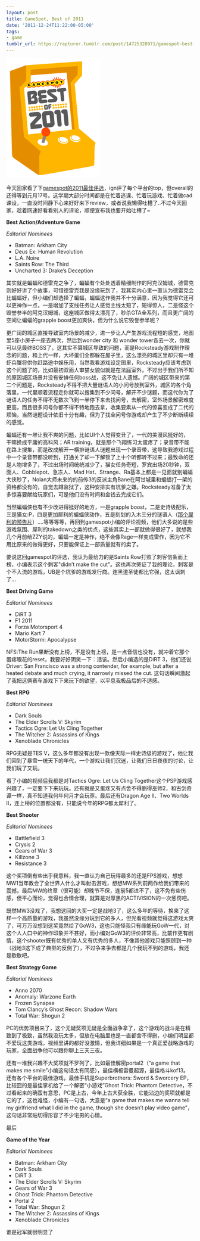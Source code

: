 ```yaml
---
layout: post
title: GameSpot, Best of 2011
date: '2011-12-24T11:22:00-05:00'
tags:
- game
tumblr_url: https://rapturer.tumblr.com/post/14725328971/gamespot-best-of-2011
---
```

![](/assets/img/tumblr_lwprh5syf61r0cnr9.png)

今天回家看了下[gamespot的2011最佳评选](http://www.gamespot.com/best-of-2011-awards/)，ign评了每个平台的top，但overall的还得等到元月17号。这学期大部分时间都是在忙着逃课、忙着玩游戏、忙着做cad课设，一直没时间静下心来好好来下review，或者说我懒得吐槽了..不过今天回家，趁着网速好看看别人的评论，顺便宣布我也要开始吐槽了~

**Best Action/Adventure Game**

_Editorial Nominees_

- Batman: Arkham City
- Deus Ex: Human Revolution
- L.A. Noire
- Saints Row: The Third
- Uncharted 3: Drake’s Deception

其实就是蝙蝠和德雷克之争了，蝙蝠有个处处透着精细制作的阿克汉姆城，德雷克则好好讲了个故事，可惜德雷克我是没缘玩到了，我其实内心里一直认为德雷克会比蝙蝠好，但小编们却选择了蝙蝠，蝙蝠这作我并不十分满意，因为我觉得它还可以更神作一点，一是增加了支线任务让人感觉主线太短了，短得惊人，二是怪这个毁誉参半的阿克汉姆城，这座城区做得太漂亮了，秒杀GTA全系列，而且更广阔的空间让蝙蝠的grapple boost更加爽快，但为什么说它毁誉参半呢？

更广阔的城区直接导致室内场景的减少，进一步让人产生游戏流程短的感觉，地图里5座小房子一座去两次，然后到wonder city 和 wonder tower各去一次，你就可以见最终BOSS了，这其实不算城区导致的问题，而是Rocksteady游戏制作理念的问题，和上代一样，大坏蛋们全都躲在屋子里，这么漂亮的城区里却只有一堆虾兵蟹将供你赶路途中娱乐用，当然我看游戏设定图里，Rocksteady应该考虑到这个问题了的，比如最初双面人审猫女貌似就是在法庭室外，不过出于我们所不知的原因城区场景并没有安排任何boss战，这不免让人遗憾。广阔的城区带来的第二个问题是，Rocksteady不得不把大量谜语人的小问号放到室外，城区的各个角落里，一代里顺着流程走你就可以搜集到不少问号，解开不少谜题，而这代你为了谜语人的任务不得不无数次飞到一半停下来去找问号，去解密，室外场景解密难度更高，而且很多问号你都不得不特地跑去拿，收集要素从一代的惊喜变成了二代的烦恼，当然谜题设计依旧十分有趣，但为了找全问号你游戏却产生了不少断断续续的感觉。

蝙蝠还有一堆让我不爽的问题，比如UI个人觉得变丑了，一代的美漫风挺好的，干嘛换成平庸的高科风；AR training，就是那个飞翔练习太蛋疼了；录音带不能在路上搜集，而是改成解开一横排谜语人谜题出现一个录音带，这导致我游戏过程中一个录音带都没听到，打通关了却一下解锁了上十个听都听不过来；最致命的还是人物增多了，不过出场时间统统减少了，猫女任务奇短，罗宾出场20秒钟，双面人、Cobblepot、急冻人、Mad Hat、Strange、Ra基本上都是一见面就别蝙蝠大侠秒了，Nolan大师未来的的前传3的反派主角Bane在阿甘城里和蝙蝠打一架的资格都没有的，自觉去蹲监狱了，这种安排实有坑爹之嫌。Rocksteady准备了太多惊喜要献给玩家们，可是他们没有时间和金钱去完成它们。

当然蝙蝠侠也有不少改进得挺好的地方，一是grapple boost，二是史诗级配乐，三是猫女:P，四是更加犀利的蝙蝠侠动作，五是刻划的入木三分的谜语人（[那个犀利的预告片](http://rapturer.tumblr.com/post/13978045754)）….等等等等，再回到gamespot小编的评论视频，他们大多说的是些游戏氛围、犀利的takedown之类的优点，这些其实上一部就做得很好了，就想我几个月前给ZZY说的，蝙蝠一定是神作，绝不会像Rage一样变成雷作，因为它不用比原来的做得更好，只要能保证上一部质量就有的卖了。

要说这回gamespot的评选，我认为最给力的是Saints Row打败了刺客信条而上榜，小编表示这个刺客"didn’t make the cut"。这也再次旁证了我的理论，刺客是个不入流的游戏，UB是个坑爹的游戏发行商。连黑道圣徒都比它强，这太讽刺了…

**Best Driving Game**

_Editorial Nominees_

- DiRT 3
- F1 2011
- Forza Motorsport 4
- Mario Kart 7
- MotorStorm: Apocalypse

NFS:The Run果断没有上榜，不是没有上榜，是一点音信也没有，就冲着它那个蛋疼眼花的reset，我要好好阴笑一下：活该。然后小编选的是DiRT 3，他们还说Driver: San Francisco was a strong contender, for example, but after a heated debate and much crying, it narrowly missed the cut. 这句话瞬间激起了我把这俩赛车游戏下下来玩下的欲望，以平息我极品后的不适感。

**Best RPG**

_Editorial Nominees_

- Dark Souls
- The Elder Scrolls V: Skyrim
- Tactics Ogre: Let Us Cling Together
- The Witcher 2: Assassins of Kings
- Xenoblade Chronicles

RPG无疑是TES V，这么多年都没有出现一款像天际一样史诗级的游戏了，他让我们回到了暴雪一统天下的年代，一个游戏让我们沉迷，让我们日日夜夜的讨论，让我们玩了又玩。

看了小编的视频后我都是对Tactics Ogre: Let Us Cling Together这个PSP游戏感兴趣了，一定要下下来玩玩。还有就是又蛋疼又有点舍不得删得巫师2，和古剑奇谭一样，真不知道我何年何月才会玩穿。最后还有Dragon Age II、Two Worlds II，连上榜的位置都没有，只能说今年的RPG都太犀利了。

**Best Shooter**

_Editorial Nominees_

- Battlefield 3
- Crysis 2
- Gears of War 3
- Killzone 3
- Resistance 3

这个奖项倒有些出乎我意料，我一直认为自己玩得最多的还是FPS游戏，想想MW1当年教会了全世界人什么才叫射击游戏，想想MW系列前两作给我们带来的震撼，最后MW的终章（很可能）却晚节不保，连前5都进不了，这不免有些伤感，但平心而论，觉得也合情合理，就算是对厚黑的ACTIVISION的一次惩罚吧。

既然MW3没戏了，我想这回的大奖一定是战地3了，这么多年的等待，换来了这样一个高质量的游戏，我虽然没缘分玩到它的多人，但光看视频就觉得这游戏太爽了，可万万没想到这奖竟然给了GoW3，这也只能怪我只有缘能玩GoW一代，对这个人人口中的神作印象并不甚好，而小编对GoW3的评价非常高，比前作更有剧情，这个shooter既有优秀的单人又有优秀的多人，不像其他游戏只能照顾到一种（战地3这下成了典型的反例了），不过争来争去都是几个我玩不到的游戏，我还是歇歇吧。

**Best Strategy Game**

_Editorial Nominees_

- Anno 2070
- Anomaly: Warzone Earth
- Frozen Synapse
- Tom Clancy’s Ghost Recon: Shadow Wars
- Total War: Shogun 2

PC的优势项目来了，这个无疑奖项无疑是全面战争拿了，这个游戏的战斗是在精致到了极致，虽然我没玩太多，但放在电脑里也是一直都舍不得删，小编们明显都不爱玩这类游戏，视频里讲的都好没激情，但我详细如果是一个真正爱战略游戏的玩家，全面战争他可以跟你聊上三天三夜。

还有一堆我兴趣不大奖项就不罗列了，比如最佳解密portal2（“a game that makes me smile”小编这句话太有同感），最佳横板雷曼起源，最佳格斗kof13。还有各个平台的最佳游戏，最佳手机是Superbrothers: Sword & Sworcery EP，比较囧的是最佳掌机给了一个解密“小游戏”Ghost Trick: Phantom Detective，不过看起来的确蛮有意思，PC是上古，今年上古大获全胜，它能沾边的奖项就都是它的了，这也难怪，小编有一句话，大意是“a game that makes me wanna tell my girlfriend what I did in the game, though she doesn’t play video game”，这句话非常贴切得形容了不少宅男的心情。

最后

**Game of the Year**

_Editorial Nominees_

- Batman: Arkham City
- Dark Souls
- DiRT 3
- The Elder Scrolls V: Skyrim
- Gears of War 3
- Ghost Trick: Phantom Detective
- Portal 2
- Total War: Shogun 2
- The Witcher 2: Assassins of Kings
- Xenoblade Chronicles

谁是冠军就很明显了

